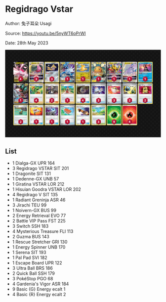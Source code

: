 # Regidrago Vstar

Author: 兔子耳朵 Usagi

Source: <https://youtu.be/5nyWT6oPrWI>

Date: 28th May 2023

![decklist](../images/../../images/SVI/Regidrago%20Vstar/2-%20Regidrago%20Vstar.png)

## List

* 1 Dialga-GX UPR 164
* 3 Regidrago VSTAR SIT 201
* 1 Dragonite SIT 131
* 1 Dedenne-GX UNB 57
* 1 Giratina VSTAR LOR 212
* 1 Hisuian Goodra VSTAR LOR 202
* 4 Regidrago V SIT 135
* 1 Radiant Greninja ASR 46
* 3 Jirachi TEU 99
* 1 Noivern-GX BUS 99
* 2 Energy Retrieval EVO 77
* 2 Battle VIP Pass FST 225
* 3 Switch SSH 183
* 4 Mysterious Treasure FLI 113
* 2 Guzma BUS 143
* 1 Rescue Stretcher GRI 130
* 1 Energy Spinner UNB 170
* 1 Serena SIT 193
* 1 Pal Pad SVI 182
* 1 Escape Board UPR 122
* 3 Ultra Ball BRS 186
* 2 Quick Ball SSH 179
* 3 PokéStop PGO 68
* 4 Gardenia's Vigor ASR 184
* 9 Basic {G} Energy ecalt 1
* 4 Basic {R} Energy ecalt 2

